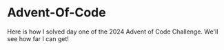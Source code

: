# Advent-Of-Code 
Here is how I solved day one of the 2024 Advent of Code Challenge. We'll see how far I can get!
